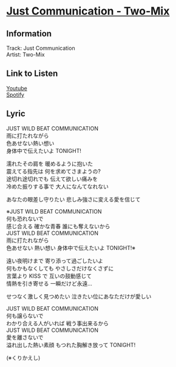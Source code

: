 # [Just Communication - Two-Mix](https://j-lyric.net/artist/a0047c8/l006ee5.html)  
## Information  
Track: Just Communication  
Artist: Two-Mix  
## Link to Listen  
[Youtube](https://www.youtube.com/watch?v=Tf40QBWLRVE)  
[Spotify](https://open.spotify.com/track/7whyLhLqIbgCFerm0Hohkm?si=086f00397cc74ef4)  
## Lyric  
JUST WILD BEAT COMMUNICATION  
雨に打たれながら  
色あせない熱い想い  
身体中で伝えたいよ TONIGHT!  
  
濡れたその肩を 暖めるように抱いた  
震えてる指先は 何を求めてさまようの?  
途切れ途切れでも 伝えて欲しい痛みを  
冷めた振りする事で 大人になんてなれない  
  
あなたの眼差し守りたい 悲しみ強さに変える愛を信じて  
  
※JUST WILD BEAT COMMUNICATION  
何も恐れないで  
感じ合える 確かな青春 誰にも奪えないから  
JUST WILD BEAT COMMUNICATION  
雨に打たれながら  
色あせない 熱い想い 身体中で伝えたいよ TONIGHT!※  
  
遠い夜明けまで 寄り添って過ごしたいよ  
何もかもなくしても やさしさだけなくさずに  
言葉より KISS で 互いの鼓動感じて  
情熱を引き寄せる 一瞬だけど永遠…  
  
せつなく激しく見つめたい 泣きたい位にあなただけが愛しい  
  
JUST WILD BEAT COMMUNICATION  
何も譲らないで  
わかり合える人がいれば 戦う事出来るから  
JUST WILD BEAT COMMUNICATION  
愛を離さないで  
溢れ出した熱い素顔 もつれた胸解き放って TONIGHT!  
  
(※くりかえし)  
  
